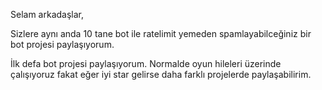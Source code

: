 Selam arkadaşlar,

Sizlere aynı anda 10 tane bot ile ratelimit yemeden spamlayabilceğiniz bir bot projesi paylaşıyorum.

İlk defa bot projesi paylaşıyorum. Normalde oyun hileleri üzerinde çalışıyoruz fakat eğer iyi star gelirse daha farklı projelerde paylaşabilirim.
